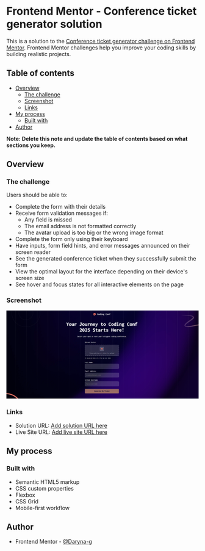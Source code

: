 # Frontend Mentor - Conference ticket generator solution

This is a solution to the [Conference ticket generator challenge on Frontend Mentor](https://www.frontendmentor.io/challenges/conference-ticket-generator-oq5gFIU12w). Frontend Mentor challenges help you improve your coding skills by building realistic projects. 

## Table of contents

- [Overview](#overview)
  - [The challenge](#the-challenge)
  - [Screenshot](#screenshot)
  - [Links](#links)
- [My process](#my-process)
  - [Built with](#built-with)
- [Author](#author)

**Note: Delete this note and update the table of contents based on what sections you keep.**

## Overview

### The challenge

Users should be able to:

- Complete the form with their details
- Receive form validation messages if:
  - Any field is missed
  - The email address is not formatted correctly
  - The avatar upload is too big or the wrong image format
- Complete the form only using their keyboard
- Have inputs, form field hints, and error messages announced on their screen reader
- See the generated conference ticket when they successfully submit the form
- View the optimal layout for the interface depending on their device's screen size
- See hover and focus states for all interactive elements on the page

### Screenshot

![](./design/screenshots/screenshot.png)

### Links

- Solution URL: [Add solution URL here](https://www.frontendmentor.io/solutions/conference-ticket-generator-solution-FqX69bH2r9)
- Live Site URL: [Add live site URL here](https://daryna-g.github.io/Conference-ticket-generator-solution/)

## My process

### Built with

- Semantic HTML5 markup
- CSS custom properties
- Flexbox
- CSS Grid
- Mobile-first workflow

## Author
- Frontend Mentor - [@Daryna-g](https://www.frontendmentor.io/profile/Daryna-g)